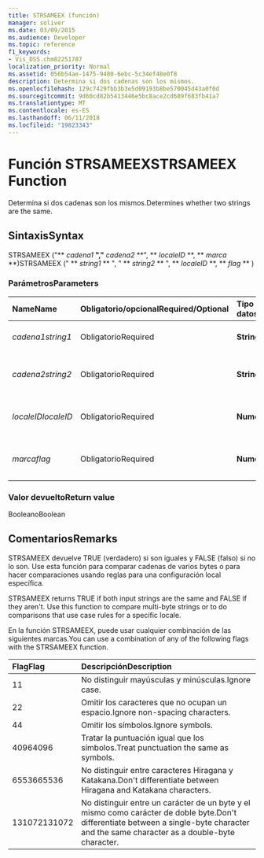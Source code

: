 ```yaml
---
title: STRSAMEEX (función)
manager: soliver
ms.date: 03/09/2015
ms.audience: Developer
ms.topic: reference
f1_keywords:
- Vis_DSS.chm82251787
localization_priority: Normal
ms.assetid: 056b54ae-1475-9480-6ebc-5c34ef48e0f8
description: Determina si dos cadenas son los mismos.
ms.openlocfilehash: 129c7429fbb3b3e5d09193b8be570045d43a0f0d
ms.sourcegitcommit: 9d60cd82b5413446e5bc8ace2cd689f683fb41a7
ms.translationtype: MT
ms.contentlocale: es-ES
ms.lasthandoff: 06/11/2018
ms.locfileid: "19823343"
---
```

# <a name="strsameex-function"></a><span data-ttu-id="d7d0c-103">Función STRSAMEEX</span><span class="sxs-lookup"><span data-stu-id="d7d0c-103">STRSAMEEX Function</span></span>

<span data-ttu-id="d7d0c-104">Determina si dos cadenas son los mismos.</span><span class="sxs-lookup"><span data-stu-id="d7d0c-104">Determines whether two strings are the same.</span></span>
  
## <a name="syntax"></a><span data-ttu-id="d7d0c-105">Sintaxis</span><span class="sxs-lookup"><span data-stu-id="d7d0c-105">Syntax</span></span>

<span data-ttu-id="d7d0c-106">STRSAMEEX ("** *cadena1* **","** *cadena2* **", ** *localeID* **, ** *marca* **)</span><span class="sxs-lookup"><span data-stu-id="d7d0c-106">STRSAMEEX (" ** *string1* ** ", " ** *string2* ** ", ** *localeID* **, ** *flag* ** )</span></span> 
  
### <a name="parameters"></a><span data-ttu-id="d7d0c-107">Parámetros</span><span class="sxs-lookup"><span data-stu-id="d7d0c-107">Parameters</span></span>

|<span data-ttu-id="d7d0c-108">**Name**</span><span class="sxs-lookup"><span data-stu-id="d7d0c-108">**Name**</span></span>|<span data-ttu-id="d7d0c-109">**Obligatorio/opcional**</span><span class="sxs-lookup"><span data-stu-id="d7d0c-109">**Required/Optional**</span></span>|<span data-ttu-id="d7d0c-110">**Tipo de datos**</span><span class="sxs-lookup"><span data-stu-id="d7d0c-110">**Data Type**</span></span>|<span data-ttu-id="d7d0c-111">**Descripción**</span><span class="sxs-lookup"><span data-stu-id="d7d0c-111">**Description**</span></span>|
|:-----|:-----|:-----|:-----|
| <span data-ttu-id="d7d0c-112">_cadena1_</span><span class="sxs-lookup"><span data-stu-id="d7d0c-112">_string1_</span></span> <br/> |<span data-ttu-id="d7d0c-113">Obligatorio</span><span class="sxs-lookup"><span data-stu-id="d7d0c-113">Required</span></span>  <br/> |<span data-ttu-id="d7d0c-114">**String**</span><span class="sxs-lookup"><span data-stu-id="d7d0c-114">**String**</span></span> <br/> |<span data-ttu-id="d7d0c-115">La primera cadena de la comparación.</span><span class="sxs-lookup"><span data-stu-id="d7d0c-115">The first string to compare.</span></span>  <br/> |
| <span data-ttu-id="d7d0c-116">_cadena2_</span><span class="sxs-lookup"><span data-stu-id="d7d0c-116">_string2_</span></span> <br/> |<span data-ttu-id="d7d0c-117">Obligatorio</span><span class="sxs-lookup"><span data-stu-id="d7d0c-117">Required</span></span>  <br/> |<span data-ttu-id="d7d0c-118">**String**</span><span class="sxs-lookup"><span data-stu-id="d7d0c-118">**String**</span></span> <br/> | <span data-ttu-id="d7d0c-119">La segunda cadena de la comparación.</span><span class="sxs-lookup"><span data-stu-id="d7d0c-119">The second string to compare.</span></span>  <br/> |
| <span data-ttu-id="d7d0c-120">_localeID_</span><span class="sxs-lookup"><span data-stu-id="d7d0c-120">_localeID_</span></span> <br/> |<span data-ttu-id="d7d0c-121">Obligatorio</span><span class="sxs-lookup"><span data-stu-id="d7d0c-121">Required</span></span>  <br/> |<span data-ttu-id="d7d0c-122">**Numeric**</span><span class="sxs-lookup"><span data-stu-id="d7d0c-122">**Numeric**</span></span> <br/> |<span data-ttu-id="d7d0c-123">El código del identificador regional.</span><span class="sxs-lookup"><span data-stu-id="d7d0c-123">The locale ID code.</span></span>  <br/> |
| <span data-ttu-id="d7d0c-124">_marca_</span><span class="sxs-lookup"><span data-stu-id="d7d0c-124">_flag_</span></span> <br/> |<span data-ttu-id="d7d0c-125">Obligatorio</span><span class="sxs-lookup"><span data-stu-id="d7d0c-125">Required</span></span>  <br/> |<span data-ttu-id="d7d0c-126">**Numeric**</span><span class="sxs-lookup"><span data-stu-id="d7d0c-126">**Numeric**</span></span> <br/> | <span data-ttu-id="d7d0c-127">Un bit que especifica el tipo de comparación.</span><span class="sxs-lookup"><span data-stu-id="d7d0c-127">A bit that specifies the type of comparison.</span></span>  <br/> |
   
### <a name="return-value"></a><span data-ttu-id="d7d0c-128">Valor devuelto</span><span class="sxs-lookup"><span data-stu-id="d7d0c-128">Return value</span></span>

<span data-ttu-id="d7d0c-129">Booleano</span><span class="sxs-lookup"><span data-stu-id="d7d0c-129">Boolean</span></span>
  
## <a name="remarks"></a><span data-ttu-id="d7d0c-130">Comentarios</span><span class="sxs-lookup"><span data-stu-id="d7d0c-130">Remarks</span></span>

<span data-ttu-id="d7d0c-p101">STRSAMEEX devuelve TRUE (verdadero) si son iguales y FALSE (falso) si no lo son. Use esta función para comparar cadenas de varios bytes o para hacer comparaciones usando reglas para una configuración local específica.
			
</span><span class="sxs-lookup"><span data-stu-id="d7d0c-p101">STRSAMEEX returns TRUE if both input strings are the same and FALSE if they aren't. Use this function to compare multi-byte strings or to do comparisons that use case rules for a specific locale.</span></span>
  
<span data-ttu-id="d7d0c-133">En la función STRSAMEEX, puede usar cualquier combinación de las siguientes marcas.</span><span class="sxs-lookup"><span data-stu-id="d7d0c-133">You can use a combination of any of the following flags with the STRSAMEEX function.</span></span>
  
|<span data-ttu-id="d7d0c-134">**Flag**</span><span class="sxs-lookup"><span data-stu-id="d7d0c-134">**Flag**</span></span>|<span data-ttu-id="d7d0c-135">**Descripción**</span><span class="sxs-lookup"><span data-stu-id="d7d0c-135">**Description**</span></span>|
|:-----|:-----|
|<span data-ttu-id="d7d0c-136">1</span><span class="sxs-lookup"><span data-stu-id="d7d0c-136">1</span></span>  <br/> |<span data-ttu-id="d7d0c-137">No distinguir mayúsculas y minúsculas.</span><span class="sxs-lookup"><span data-stu-id="d7d0c-137">Ignore case.</span></span>  <br/> |
|<span data-ttu-id="d7d0c-138">2</span><span class="sxs-lookup"><span data-stu-id="d7d0c-138">2</span></span>  <br/> |<span data-ttu-id="d7d0c-139">Omitir los caracteres que no ocupan un espacio.</span><span class="sxs-lookup"><span data-stu-id="d7d0c-139">Ignore non-spacing characters.</span></span>  <br/> |
|<span data-ttu-id="d7d0c-140">4</span><span class="sxs-lookup"><span data-stu-id="d7d0c-140">4</span></span>  <br/> |<span data-ttu-id="d7d0c-141">Omitir los símbolos.</span><span class="sxs-lookup"><span data-stu-id="d7d0c-141">Ignore symbols.</span></span>  <br/> |
|<span data-ttu-id="d7d0c-142">4096</span><span class="sxs-lookup"><span data-stu-id="d7d0c-142">4096</span></span>  <br/> |<span data-ttu-id="d7d0c-143">Tratar la puntuación igual que los símbolos.</span><span class="sxs-lookup"><span data-stu-id="d7d0c-143">Treat punctuation the same as symbols.</span></span>  <br/> |
|<span data-ttu-id="d7d0c-144">65536</span><span class="sxs-lookup"><span data-stu-id="d7d0c-144">65536</span></span>  <br/> |<span data-ttu-id="d7d0c-145">No distinguir entre caracteres Hiragana y Katakana.</span><span class="sxs-lookup"><span data-stu-id="d7d0c-145">Don't differentiate between Hiragana and Katakana characters.</span></span>  <br/> |
|<span data-ttu-id="d7d0c-146">131072</span><span class="sxs-lookup"><span data-stu-id="d7d0c-146">131072</span></span>  <br/> |<span data-ttu-id="d7d0c-147">No distinguir entre un carácter de un byte y el mismo como carácter de doble byte.</span><span class="sxs-lookup"><span data-stu-id="d7d0c-147">Don't differentiate between a single-byte character and the same character as a double-byte character.</span></span>  <br/> |
   

